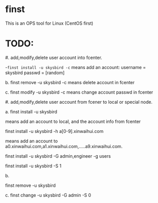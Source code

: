 finst
=====
This is an OPS tool for Linux (CentOS first)

TODO:
====
#. add,modify,delete user account into fcenter.
  
   -``finst install -u skysbird -c``
   means add an account:
	username = skysbird
	passwd = [random]

  b.
  finst remove -u skysbird -c
  means delete account in fcenter

  c.
  finst modify -u skysbird -c
  means change account passwd in fcenter
	

#. add,modify,delete user account from fcener to local or special node.

  a.
  finst install -u skysbird 

  means add an account to local, and the account info from fcenter

  finst install -u skysbird -h a[0-9].xinwaihui.com

  means add an account to a0.xinwaihui.com,a1.xinwaihui.com,.....a9.xinwaihui.com.

  
  finst install -u skysbird -G admin,engineer -g users

  finst install -u skysbird -S 1

  b.

  finst remove -u skysbird

  c.
  finst change -u skysbird -G admin -S 0 




